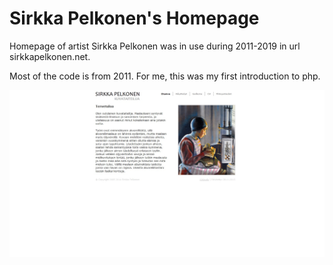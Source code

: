 # Sirkka Pelkonen's Homepage

Homepage of artist Sirkka Pelkonen was in use during 2011-2019 in url sirkkapelkonen.net. 

Most of the code is from 2011. For me, this was my first introduction to php. 


![Image of sirkkapelkonen.net](https://raw.githubusercontent.com/anttiranta/sirkkapelkonen.net/master/screenshots/web_sirkkap.jpg)
